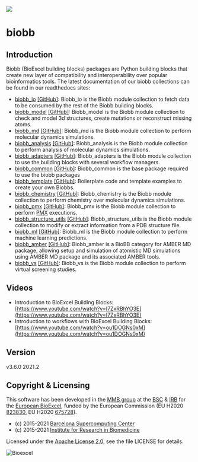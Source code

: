[![](https://readthedocs.org/projects/biobb/badge/?version=latest)](https://biobb.readthedocs.io/en/latest/?badge=latest)

# biobb

## Introduction
Biobb (BioExcel building blocks) packages are Python building blocks that
create new layer of compatibility and interoperability over popular
bioinformatics tools.
The latest documentation of our biobb collections can be found in our readthedocs sites:
- [biobb_io](http://biobb_io.readthedocs.io/en/latest/) [\[GitHub\]](https://github.com/bioexcel/biobb_io): Biobb_io is the Biobb module collection to fetch data to be consumed by the rest of the Biobb building blocks.
- [biobb_model](http://biobb_model.readthedocs.io/en/latest/) [\[GitHub\]](https://github.com/bioexcel/biobb_model): Biobb_model is the Biobb module collection to check and model 3d structures, create mutations or reconstruct missing atoms.
- [biobb_md](http://biobb_md.readthedocs.io/en/latest/) [\[GitHub\]](https://github.com/bioexcel/biobb_md): Biobb_md is the Biobb module collection to perform molecular dynamics simulations.
- [biobb_analysis](http://biobb_analysis.readthedocs.io/en/latest/) [\[GitHub\]](https://github.com/bioexcel/biobb_analysis): Biobb_analysis is the Biobb module collection to perform analysis of molecular dynamics simulations.
- [biobb_adapters](http://biobb_adapters.readthedocs.io/en/latest/) [\[GitHub\]](https://github.com/bioexcel/biobb_adapters): Biobb_adapters is the Biobb module collection to use the building blocks with several workflow managers.
- [biobb_common](http://biobb_common.readthedocs.io/en/latest/) [\[GitHub\]](https://github.com/bioexcel/biobb_common): Biobb_common is the base package required to use the biobb packages
- [biobb_template](http://biobb_template.readthedocs.io/en/latest/) [\[GitHub\]](https://github.com/bioexcel/biobb_template): Boilerplate code and template examples to create your own Biobbs.
- [biobb_chemistry](http://biobb_chemistry.readthedocs.io/en/latest/) [\[GitHub\]](https://github.com/bioexcel/biobb_chemistry): Biobb_chemistry is the Biobb module collection to perform chemistry over molecular dynamics simulations.
- [biobb_pmx](http://biobb_pmx.readthedocs.io/en/latest/) [\[GitHub\]](https://github.com/bioexcel/biobb_pmx): Biobb_pmx is the Biobb module collection to perform [PMX](http://pmx.mpibpc.mpg.de) executions.
- [biobb_structure_utils](http://biobb_structure_utils.readthedocs.io/en/latest/) [\[GitHub\]](https://github.com/bioexcel/biobb_structure_utils): Biobb_structure_utils is the Biobb module collection to modify or extract information from a PDB structure file.
- [biobb_ml](https://biobb-ml.readthedocs.io/en/latest/) [\[GitHub\]](https://github.com/bioexcel/biobb_ml): Biobb_ml is the Biobb module collection to perform machine learning predictions. 
- [biobb_amber](https://biobb-amber.readthedocs.io/en/latest/) [\[GitHub\]](https://github.com/bioexcel/biobb_amber): Biobb_amber is a BioBB category for AMBER MD package, allowing setup and simulation of atomistic MD simulations using AMBER MD package and its associated AMBER tools.
- [biobb_vs](https://biobb-vs.readthedocs.io/en/latest/) [\[GitHub\]](https://github.com/bioexcel/biobb_vs): Biobb_vs is the Biobb module collection to perform virtual screening studies.

## Videos
- Introduction to BioExcel Building Blocks: [https://www.youtube.com/watch?v=I7ZxRBhYO3E](https://www.youtube.com/watch?v=I7ZxRBhYO3E)
- Introduction to workflows with BioExcel Building Blocks: [https://www.youtube.com/watch?v=ou1DOGNs0xM](https://www.youtube.com/watch?v=ou1DOGNs0xM)

## Version
v3.6.0 2021.2

## Copyright & Licensing
This software has been developed in the [MMB group](http://mmb.irbbarcelona.org) at the [BSC](http://www.bsc.es/) & [IRB](https://www.irbbarcelona.org/) for the [European BioExcel](http://bioexcel.eu/), funded by the European Commission (EU H2020 [823830](http://cordis.europa.eu/projects/823830), EU H2020 [675728](http://cordis.europa.eu/projects/675728)).

* (c) 2015-2021 [Barcelona Supercomputing Center](https://www.bsc.es/)
* (c) 2015-2021 [Institute for Research in Biomedicine](https://www.irbbarcelona.org/)

Licensed under the
[Apache License 2.0](https://www.apache.org/licenses/LICENSE-2.0), see the file LICENSE for details.

![](https://bioexcel.eu/wp-content/uploads/2019/04/Bioexcell_logo_1080px_transp.png "Bioexcel")
